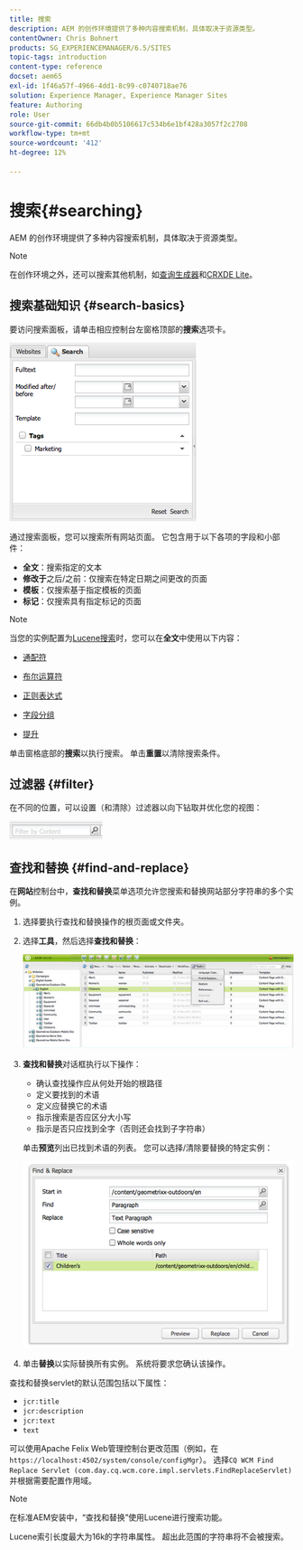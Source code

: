 ```yaml
---
title: 搜索
description: AEM 的创作环境提供了多种内容搜索机制，具体取决于资源类型。
contentOwner: Chris Bohnert
products: SG_EXPERIENCEMANAGER/6.5/SITES
topic-tags: introduction
content-type: reference
docset: aem65
exl-id: 1f46a57f-4966-4dd1-8c99-c0740718ae76
solution: Experience Manager, Experience Manager Sites
feature: Authoring
role: User
source-git-commit: 66db4b0b5106617c534b6e1bf428a3057f2c2708
workflow-type: tm+mt
source-wordcount: '412'
ht-degree: 12%

---
```


# 搜索{#searching}

AEM 的创作环境提供了多种内容搜索机制，具体取决于资源类型。

>[!NOTE]
>
>在创作环境之外，还可以搜索其他机制，如[查询生成器](/help/sites-developing/querybuilder-api.md)和[CRXDE Lite](/help/sites-developing/developing-with-crxde-lite.md)。

## 搜索基础知识 {#search-basics}

要访问搜索面板，请单击相应控制台左窗格顶部的&#x200B;**搜索**&#x200B;选项卡。

![chlimage_1-101](assets/chlimage_1-101.png)

通过搜索面板，您可以搜索所有网站页面。 它包含用于以下各项的字段和小部件：

* **全文**：搜索指定的文本
* **修改于**&#x200B;之后/之前：仅搜索在特定日期之间更改的页面
* **模板**：仅搜索基于指定模板的页面
* **标记**：仅搜索具有指定标记的页面

>[!NOTE]
>
>当您的实例配置为[Lucene搜索](/help/sites-deploying/queries-and-indexing.md)时，您可以在&#x200B;**全文**&#x200B;中使用以下内容：
>
>* [通配符](https://lucene.apache.org/core/5_3_1/queryparser/org/apache/lucene/queryparser/classic/package-summary.html#Wildcard_Searches)
>* [布尔运算符](https://lucene.apache.org/core/5_3_1/queryparser/org/apache/lucene/queryparser/classic/package-summary.html#Boolean_operators)
>
>* [正则表达式](https://lucene.apache.org/core/5_3_1/queryparser/org/apache/lucene/queryparser/classic/package-summary.html#Regexp_Searches)
>* [字段分组](https://lucene.apache.org/core/5_3_1/queryparser/org/apache/lucene/queryparser/classic/package-summary.html#Field_Grouping)
>* [提升](https://lucene.apache.org/core/5_3_1/queryparser/org/apache/lucene/queryparser/classic/package-summary.html#Boosting_a_Term)
>

单击窗格底部的&#x200B;**搜索**&#x200B;以执行搜索。 单击&#x200B;**重置**&#x200B;以清除搜索条件。

## 过滤器 {#filter}

在不同的位置，可以设置（和清除）过滤器以向下钻取并优化您的视图：

![chlimage_1-102](assets/chlimage_1-102.png)

## 查找和替换 {#find-and-replace}

在&#x200B;**网站**&#x200B;控制台中，**查找和替换**&#x200B;菜单选项允许您搜索和替换网站部分字符串的多个实例。

1. 选择要执行查找和替换操作的根页面或文件夹。
1. 选择&#x200B;**工具**，然后选择&#x200B;**查找和替换**：

   ![screen_shot_2012-02-15at120346pm](assets/screen_shot_2012-02-15at120346pm.png)

1. **查找和替换**&#x200B;对话框执行以下操作：

   * 确认查找操作应从何处开始的根路径
   * 定义要找到的术语
   * 定义应替换它的术语
   * 指示搜索是否应区分大小写
   * 指示是否只应找到全字（否则还会找到子字符串）

   单击&#x200B;**预览**&#x200B;列出已找到术语的列表。 您可以选择/清除要替换的特定实例：

   ![screen_shot_2012-02-15at120719pm](assets/screen_shot_2012-02-15at120719pm.png)

1. 单击&#x200B;**替换**&#x200B;以实际替换所有实例。 系统将要求您确认该操作。

查找和替换servlet的默认范围包括以下属性：

* `jcr:title`
* `jcr:description`
* `jcr:text`
* `text`

可以使用Apache Felix Web管理控制台更改范围（例如，在`https://localhost:4502/system/console/configMgr`）。 选择`CQ WCM Find Replace Servlet (com.day.cq.wcm.core.impl.servlets.FindReplaceServlet)`并根据需要配置作用域。

>[!NOTE]
>
>在标准AEM安装中，“查找和替换”使用Lucene进行搜索功能。
>
>Lucene索引长度最大为16k的字符串属性。 超出此范围的字符串将不会被搜索。
